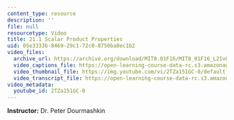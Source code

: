 ```yaml
---
content_type: resource
description: ''
file: null
resourcetype: Video
title: 21.1 Scalar Product Properties
uid: 05e3333b-8469-29c1-72c0-8750ba0ec1b2
video_files:
  archive_url: https://archive.org/download/MIT8.01F16/MIT8_01F16_L21v01_360p.mp4
  video_captions_file: https://open-learning-course-data-rc.s3.amazonaws.com/8-01sc-classical-mechanics-fall-2016/76153dfc5ce156fc828d816d9005e4cd_2TZa151GC-0.vtt
  video_thumbnail_file: https://img.youtube.com/vi/2TZa151GC-0/default.jpg
  video_transcript_file: https://open-learning-course-data-rc.s3.amazonaws.com/8-01sc-classical-mechanics-fall-2016/7dbfc199171c15bd5186590cb5a1cec6_2TZa151GC-0.pdf
video_metadata:
  youtube_id: 2TZa151GC-0
---
```


**Instructor:** Dr. Peter Dourmashkin